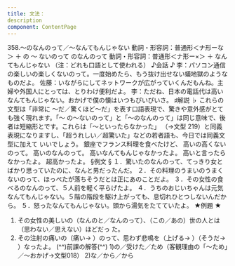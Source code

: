 ```yaml
---
title: 文法：
description
component: ContentPage
---
```



358.～のなんのって／～なんてもんじゃない
動詞・形容詞：普通形＜ナ形ーな＞ ＋ の ～ ないのって
のなんのって
動詞・形容詞：普通形＜ナ形ー×＞ ＋ なんてもんじゃない
（注：どれも口語として使われる）
♪会話 ♪
李：パソコン通信の楽しいの楽しくないのって。一度始めたら、もう抜け出せない蟻地獄のようなものだよ。 佐藤：いながらにしてネットワークが広がっていくんだもんね。主婦や外国人にとっては、とりわけ便利だよ。
李：ただね、日本の電話代は高いなんてもんじゃない。おかげで僕の懐はいつもぴいぴいさ。
♯解説 ♭
これらの文型は「非常に ～だ／驚くほど～だ」を表す口語表現で、驚きや意外感がとても強く現れます。「～ の～ないのって」と「～のなんのって」は同じ意味で、後者は短縮形とです。これらは「～といったらなかった」
（→文型 219）と同義表現になりますし、「超うれしい／超驚いた」などの若者語も、今日では同義文型に加えて いいでしょう。
銀座でフランス料理を食べたけど、
高いの高くないのって。
高いのなんのって。
高いなんてもんじゃなかったよ。
高いと言ったらなかったよ。
超高かったよ。
§例文 §
１．驚いたのなんのって、てっきり女とばかり思っていたのに、なんと男だったんだ。
２．その料理のうまいのうまくないのって、ほっぺたが落ちそうだとは正にあのことだよ。
３．その女性の食べるのなんのって、５人前を軽く平らげたよ。
４．うちのおじいちゃんは元気なんてもんじゃない。５階の階段を駆け上がっても、息切れひとつしないんだか ら。
５．怒ったなんてもんじゃない。頭から湯気をたてていたよ。
★例題 ★
1) その女性の美しいの（なんのと／なんのって）、（この／あの）世の人とは（思わない／思えない）ほどだっ
た。      
2) その注射の痛いの（痛い→ ）のって、思わず悲鳴を（上げる→ ）（そうだ→ ）なったよ。
(^^)前課の解答(^^)
1)の／受けた／ため（客観理由の「～ため」／～おかげ→文型018）
2)な／から／から
